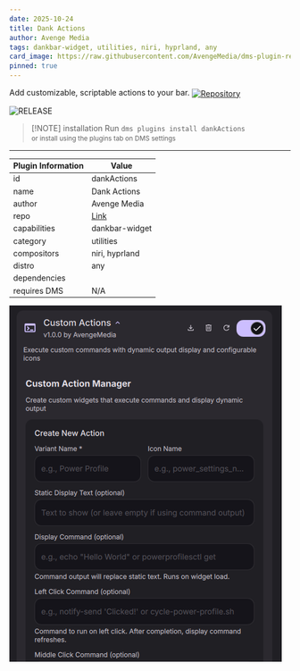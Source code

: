 ```yaml
---
date: 2025-10-24
title: Dank Actions
author: Avenge Media
tags: dankbar-widget, utilities, niri, hyprland, any
card_image: https://raw.githubusercontent.com/AvengeMedia/dms-plugin-registry/master/assets/dank-actions.png
pinned: true
---
```


Add customizable, scriptable actions to your bar. <a href="https://github.com/AvengeMedia/dms-plugins" target="_blank" rel="noopener noreferrer"><img src="./static/repo-icon.png" alt="Repository" style="vertical-align: middle; height: 24px;"></a>


![RELEASE](https://img.shields.io/badge/dynamic/json?url=https%3A%2F%2Fraw.githubusercontent.com%2FAvengeMedia%2Fdms-plugins%2Fmaster%2FDankActions%2Fplugin.json&query=version&style=for-the-badge&label=RELEASE&labelColor=101418&color=9ccbfb)

> [!NOTE] installation
> Run `dms plugins install dankActions`  
> <small>or install using the plugins tab on DMS settings</small>

---

| Plugin Information                 | Value                                         |
| ---------------------------------- | --------------------------------------------- |
| id                                 | dankActions                               |
| name                               | Dank Actions                             |
| author                             | Avenge Media                           |
| repo                               | [Link](https://github.com/AvengeMedia/dms-plugins)                     |
| capabilities                       | dankbar-widget        |
| category                           | utilities                         |
| compositors                        | niri, hyprland         |
| distro                             | any              |
| dependencies                       |         |
| requires DMS                       | N/A                     |


![Dank Actions Screenshot](https://raw.githubusercontent.com/AvengeMedia/dms-plugin-registry/master/assets/dank-actions.png)

<!-- README not found for https://github.com/AvengeMedia/dms-plugins -->
